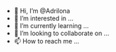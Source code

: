 - 👋 Hi, I’m @Adrilona
- 👀 I’m interested in ...
- 🌱 I’m currently learning ...
- 💞️ I’m looking to collaborate on ...
- 📫 How to reach me ...

<!---
Adrilona/Adrilona is a ✨ special ✨ repository because its `README.md` (this file) appears on your GitHub profile.
You can click the Preview link to take a look at your changes.
--->
